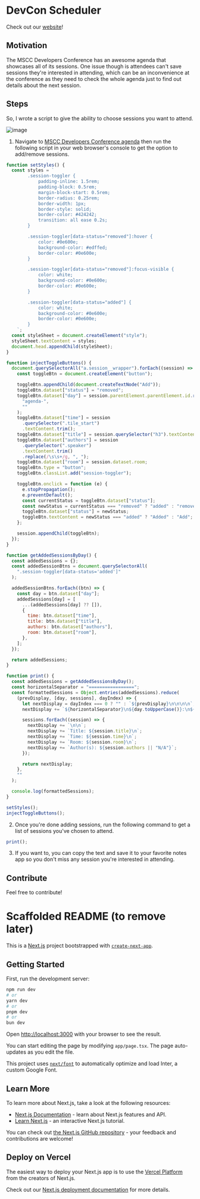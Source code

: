 # DevCon Scheduler

Check out our [website](https://devconmu.netlify.app)!

## Motivation

The MSCC Developers Conference has an awesome agenda that showcases all of its sessions. One issue though is attendees can't save sessions they're interested in attending, which can be an inconvenience at the conference as they need to check the whole agenda just to find out details about the next session.

## Steps

So, I wrote a script to give the ability to choose sessions you want to attend.

![image](https://github.com/user-attachments/assets/f8118d93-d167-4e12-9715-e52754724dea)

1. Navigate to [MSCC Developers Conference agenda](https://conference.mscc.mu/agenda) then run the following script in your web browser's console to get the option to add/remove sessions.

```js
function setStyles() {
  const styles = `
        .session-toggler {
            padding-inline: 1.5rem;
            padding-block: 0.5rem;
            margin-block-start: 0.5rem;
            border-radius: 0.25rem;
            border-width: 1px;
            border-style: solid;
            border-color: #424242;
            transition: all ease 0.2s;
        }

        .session-toggler[data-status="removed"]:hover {
            color: #0e600e;
            background-color: #edffed;
            border-color: #0e600e;
        }

        .session-toggler[data-status="removed"]:focus-visible {
            color: white;
            background-color: #0e600e;
            border-color: #0e600e;
        }

        .session-toggler[data-status="added"] {
            color: white;
            background-color: #0e600e;
            border-color: #0e600e;
        }
    `;
  const styleSheet = document.createElement("style");
  styleSheet.textContent = styles;
  document.head.appendChild(styleSheet);
}

function injectToggleButtons() {
  document.querySelectorAll("a.session__wrapper").forEach((session) => {
    const toggleBtn = document.createElement("button");

    toggleBtn.appendChild(document.createTextNode("Add"));
    toggleBtn.dataset["status"] = "removed";
    toggleBtn.dataset["day"] = session.parentElement.parentElement.id.replace(
      "agenda-",
      ""
    );
    toggleBtn.dataset["time"] = session
      .querySelector(".tile_start")
      .textContent.trim();
    toggleBtn.dataset["title"] = session.querySelector("h3").textContent.trim();
    toggleBtn.dataset["authors"] = session
      .querySelector(".speaker")
      .textContent.trim()
      .replace(/\s\s+/g, ", ");
    toggleBtn.dataset["room"] = session.dataset.room;
    toggleBtn.type = "button";
    toggleBtn.classList.add("session-toggler");

    toggleBtn.onclick = function (e) {
      e.stopPropagation();
      e.preventDefault();
      const currentStatus = toggleBtn.dataset["status"];
      const newStatus = currentStatus === "removed" ? "added" : "removed";
      toggleBtn.dataset["status"] = newStatus;
      toggleBtn.textContent = newStatus === "added" ? "Added" : "Add";
    };

    session.appendChild(toggleBtn);
  });
}

function getAddedSessionsByDay() {
  const addedSessions = {};
  const addedSessionBtns = document.querySelectorAll(
    ".session-toggler[data-status='added']"
  );

  addedSessionBtns.forEach((btn) => {
    const day = btn.dataset["day"];
    addedSessions[day] = [
      ...(addedSessions[day] ?? []),
      {
        time: btn.dataset["time"],
        title: btn.dataset["title"],
        authors: btn.dataset["authors"],
        room: btn.dataset["room"],
      },
    ];
  });

  return addedSessions;
}

function print() {
  const addedSessions = getAddedSessionsByDay();
  const horizontalSeparator = "=================";
  const formattedSessions = Object.entries(addedSessions).reduce(
    (prevDisplay, [day, sessions], dayIndex) => {
      let nextDisplay = dayIndex === 0 ? "" : `${prevDisplay}\n\n\n\n`;
      nextDisplay += `${horizontalSeparator}\n${day.toUpperCase()}:\n${horizontalSeparator}`;

      sessions.forEach((session) => {
        nextDisplay += `\n\n`;
        nextDisplay += `Title: ${session.title}\n`;
        nextDisplay += `Time: ${session.time}\n`;
        nextDisplay += `Room: ${session.room}\n`;
        nextDisplay += `Author(s): ${session.authors || "N/A"}`;
      });

      return nextDisplay;
    },
    ""
  );

  console.log(formattedSessions);
}

setStyles();
injectToggleButtons();
```

2. Once you're done adding sessions, run the following command to get a list of sessions you've chosen to attend.

```js
print();
```

3. If you want to, you can copy the text and save it to your favorite notes app so you don't miss any session you're interested in attending.

## Contribute

Feel free to contribute!

# Scaffolded README (to remove later)

This is a [Next.js](https://nextjs.org/) project bootstrapped with [`create-next-app`](https://github.com/vercel/next.js/tree/canary/packages/create-next-app).

## Getting Started

First, run the development server:

```bash
npm run dev
# or
yarn dev
# or
pnpm dev
# or
bun dev
```

Open [http://localhost:3000](http://localhost:3000) with your browser to see the result.

You can start editing the page by modifying `app/page.tsx`. The page auto-updates as you edit the file.

This project uses [`next/font`](https://nextjs.org/docs/basic-features/font-optimization) to automatically optimize and load Inter, a custom Google Font.

## Learn More

To learn more about Next.js, take a look at the following resources:

- [Next.js Documentation](https://nextjs.org/docs) - learn about Next.js features and API.
- [Learn Next.js](https://nextjs.org/learn) - an interactive Next.js tutorial.

You can check out [the Next.js GitHub repository](https://github.com/vercel/next.js/) - your feedback and contributions are welcome!

## Deploy on Vercel

The easiest way to deploy your Next.js app is to use the [Vercel Platform](https://vercel.com/new?utm_medium=default-template&filter=next.js&utm_source=create-next-app&utm_campaign=create-next-app-readme) from the creators of Next.js.

Check out our [Next.js deployment documentation](https://nextjs.org/docs/deployment) for more details.
